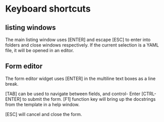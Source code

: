 # Keyboard shortcuts

## listing windows
The main listing window uses [ENTER] and escape [ESC] to enter into
folders and close windows respectively.
If the current selection is a YAML file, it will be opened in an editor.

## Form editor
The form editor widget uses [ENTER] in the multiline text boxes
as a line break.

[TAB] can be used to navigate between fields, and control- Enter
[CTRL-ENTER] to submit the form.
[F1] function key will bring up the docstrings from the template
in a help window.

[ESC] will cancel and close the form.
